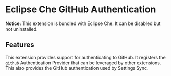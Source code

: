 # Eclipse Che GitHub Authentication

**Notice:** This extension is bundled with Eclipse Che. It can be disabled but not uninstalled.

## Features

This extension provides support for authenticating to GitHub. It registers the `github` Authentication Provider that can be leveraged by other extensions. This also provides the GitHub authentication used by Settings Sync.
